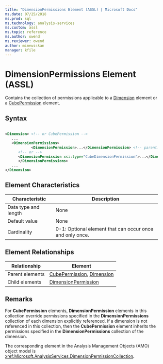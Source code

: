 ```yaml
---
title: "DimensionPermissions Element (ASSL) | Microsoft Docs"
ms.date: 07/25/2018
ms.prod: sql
ms.technology: analysis-services
ms.custom: assl
ms.topic: reference
ms.author: owend
ms.reviewer: owend
author: minewiskan
manager: kfile
---
```

# DimensionPermissions Element (ASSL)

  Contains the collection of permissions applicable to a [Dimension](objects/dimension-element-assl.md) element or a [CubePermission](objects/cubepermission-element-assl.md) element.  
  
## Syntax  
  
```xml  
  
<Dimension> <!-- or CubePermission -->  
   ...  
   <DimensionPermissions>  
            <DimensionPermission>...</DimensionPermission> <!-- parent: Dimension -->  
      <!-- or -->  
      <DimensionPermission xsi:type="CubeDimensionPermission">...</DimensionPermission> <!-- parent: CubePermission -->  
      </DimensionPermissions>  
   ...  
</Dimension>  
```  
  
## Element Characteristics  
  
|Characteristic|Description|  
|--------------------|-----------------|  
|Data type and length|None|  
|Default value|None|  
|Cardinality|0-1: Optional element that can occur once and only once.|  
  
## Element Relationships  
  
|Relationship|Element|  
|------------------|-------------|  
|Parent elements|[CubePermission](objects/cubepermission-element-assl.md), [Dimension](objects/dimension-element-assl.md)|  
|Child elements|[DimensionPermission](objects/dimensionpermission-element-assl.md)|  
  
## Remarks  
 For **CubePermission** elements, **DimensionPermission** elements in this collection override permissions specified in the **DimensionPermissions** collection of each dimension explicitly referenced. If a dimension is not referenced in this collection, then the **CubePermission** element inherits the permissions specified in the **DimensionPermissions** collection of the dimension.  
  
 The corresponding element in the Analysis Management Objects (AMO) object model is <xref:Microsoft.AnalysisServices.DimensionPermissionCollection>.  
